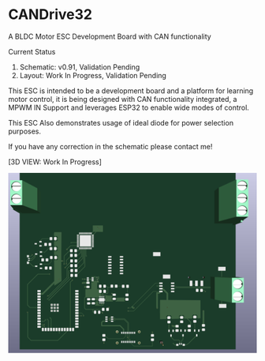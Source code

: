 # CANDrive32
A BLDC Motor ESC Development Board with CAN functionality

Current Status
1. Schematic: v0.91, Validation Pending
2. Layout: Work In Progress, Validation Pending

This ESC is intended to be a development board and a platform for learning motor control, it is being designed with CAN functionality integrated, a MPWM IN Support and leverages ESP32 to enable wide modes of control.

This ESC Also demonstrates usage of ideal diode for power selection purposes.

If you have any correction in the schematic please contact me!

[3D VIEW: Work In Progress]

![CANDrive32](images/3DView_WIP_v0.91.png)
